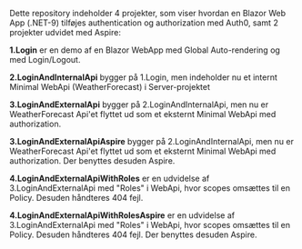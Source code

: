 Dette repository indeholder 4 projekter, som viser hvordan en Blazor Web App (.NET-9) tilføjes authentication og authorization med Auth0, samt 2 projekter udvidet med Aspire:

**1.Login** er en demo af en Blazor WebApp med Global Auto-rendering og med Login/Logout. 

**2.LoginAndInternalApi** bygger på 1.Login, men indeholder nu et internt Minimal WebApi (WeatherForecast) i Server-projektet

**3.LoginAndExternalApi** bygger på 2.LoginAndInternalApi, men nu er WeatherForecast Api'et flyttet ud som et eksternt Minimal WebApi med authorization.

**3.LoginAndExternalApiAspire** bygger på 2.LoginAndInternalApi, men nu er WeatherForecast Api'et flyttet ud som et eksternt Minimal WebApi med authorization. Der benyttes desuden Aspire.

**4.LoginAndExternalApiWithRoles** er en udvidelse af 3.LoginAndExternalApi med "Roles" i WebApi, hvor scopes omsættes til en Policy. Desuden håndteres 404 fejl.

**4.LoginAndExternalApiWithRolesAspire** er en udvidelse af 3.LoginAndExternalApi med "Roles" i WebApi, hvor scopes omsættes til en Policy. Desuden håndteres 404 fejl. Der benyttes desuden Aspire.

